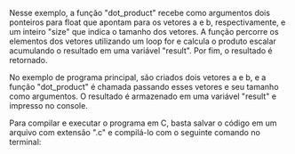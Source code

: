 Nesse exemplo, a função "dot_product" recebe como argumentos dois ponteiros para float que apontam para os vetores a e b, respectivamente, e um inteiro "size" que indica o tamanho dos vetores. A função percorre os elementos dos vetores utilizando um loop for e calcula o produto escalar acumulando o resultado em uma variável "result". Por fim, o resultado é retornado.

No exemplo de programa principal, são criados dois vetores a e b, e a função "dot_product" é chamada passando esses vetores e seu tamanho como argumentos. O resultado é armazenado em uma variável "result" e impresso no console.

Para compilar e executar o programa em C, basta salvar o código em um arquivo com extensão ".c" e compilá-lo com o seguinte comando no terminal:
